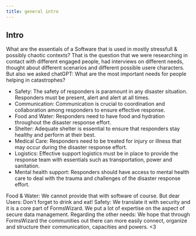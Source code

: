 ```yaml
---
title: general intro
---
```


## Intro

What are the essentials of a Software that is used in mostly stressfull & possibly chaotic contexts? That is the question that we were researching in contact with different engaged people, had interviews on different needs, thought about different scenarios and different possible usere characters.
But also we asked chatGPT: What are the most important needs for people helping in catastrophes?

- Safety: The safety of responders is paramount in any disaster situation. Responders must be present, alert and alert at all times.
- Communication: Communication is crucial to coordination and collaboration among responders to ensure effective response.
- Food and Water: Responders need to have food and hydration throughout the disaster response effort.
- Shelter: Adequate shelter is essential to ensure that responders stay healthy and perform at their best.
- Medical Care: Responders need to be treated for injury or illness that may occur during the disaster response effort.
- Logistics: Effective support logistics must be in place to provide the response team with essentials such as transportation, power and sanitation.
- Mental health support: Responders should have access to mental health care to deal with the trauma and challenges of the disaster response effort.


Food & Water: We cannot provide that with software of course. But dear Users: Don't forget to drink and eat!
Safety: We translate it with security and it is a core part of FormsWizard. We put a lot of expertise on the aspect of secure data management.
Regarding the other needs: We hope that through FormsWizard the communities out there can more easily connect, organize and structure their communication, capacities and powers. <3 